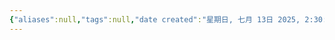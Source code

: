 ```yaml
---
{"aliases":null,"tags":null,"date created":"星期日, 七月 13日 2025, 2:30:44 下午","date modified":"星期日, 七月 13日 2025, 2:31:57 下午","dg-publish":true,"permalink":"///","dgPassFrontmatter":true}
---
```


